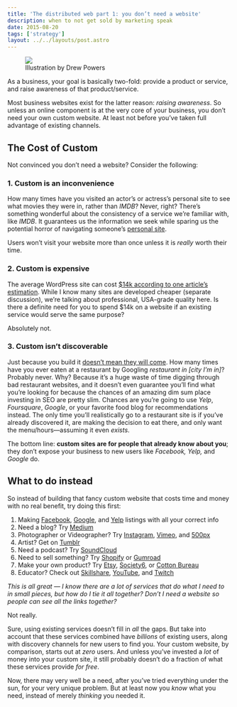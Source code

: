 ```yaml
---
title: 'The distributed web part 1: you don’t need a website'
description: when to not get sold by marketing speak
date: 2015-08-20
tags: ['strategy']
layout: ../../layouts/post.astro
---
```


<figure><img src="/assets/posts/distributed-web-pt-1/city.jpg"><figcaption>Illustration by
Drew Powers</figcaption></figure>

As a business, your goal is basically two-fold: provide a product or service, and raise awareness of
that product/service.

Most business websites exist for the latter reason: _raising awareness_. So unless an online
component is at the very core of your business, you don’t need your own custom website. At least not
before you’ve taken full advantage of existing channels.

## The Cost of Custom

Not convinced you don’t need a website? Consider the following:

### **1. Custom is an inconvenience**

How many times have you visited an actor’s or actress’s personal site to see what movies they were
in, rather than _IMDB_? Never, right? There’s something wonderful about the consistency of a service
we’re familiar with, like _IMDB_. It guarantees us the information we seek while sparing us the
potential horror of navigating someone’s
[personal site](http://www.buzzfeed.com/kdries/29-poor-excuses-for-celebrity-websites-4fsn).

Users won’t visit your website more than once unless it is _really_ worth their time.

### **2. Custom is expensive**

The average WordPress site can cost
[$14k according to one article’s estimation](https://codeable.io/how-much-does-a-wordpress-site-really-cost/).
While I know many sites are developed cheaper (separate discussion), we’re talking about
professional, USA-grade quality here. Is there a definite need for you to spend $14k on a website if
an existing service would serve the same purpose?

Absolutely not.

### **3. Custom isn’t discoverable**

Just because you build it [doesn’t mean they will come](http://www.entrepreneur.com/article/227850).
How many times have you ever eaten at a restaurant by Googling _restaurant in [city I’m in]_?
Probably never. Why? Because it’s a huge waste of time digging through bad restaurant websites, and
it doesn’t even guarantee you’ll find what you’re looking for because the chances of an amazing dim
sum place investing in SEO are pretty slim. Chances are you’re going to use _Yelp_, _Foursquare_,
_Google_, or your favorite food blog for recommendations instead. The only time you’ll realistically
go to a restaurant site is if you’ve already discovered it, are making the decision to eat there,
and only want the menu/hours—assuming it even _exists_.

The bottom line: **custom sites are for people that already know about you**; they don’t expose your
business to new users like _Facebook, Yelp,_ and _Google_ do.

## What to do instead

So instead of building that fancy custom website that costs time and money with no real benefit, try
doing this first:

1. Making [Facebook](https://www.facebook.com/business),
   [Google](https://business.google.com/add?service=plus), and [Yelp](https://biz.yelp.com/)
   listings with all your correct info
1. Need a blog? Try [Medium](https://medium.com/)
1. Photographer or Videographer? Try [Instagram](https://instagram.com/),
   [Vimeo](https://vimeo.com/), and [500px](https://portfolios.500px.com/)
1. Artist? Get on [Tumblr](https://www.tumblr.com/)
1. Need a podcast? Try [SoundCloud](https://soundcloud.com/)
1. Need to sell something? Try [Shopify](https://shopify.com/) or [Gumroad](https://gumroad.com/)
1. Make your own product? Try [Etsy](https://etsy.com/), [Society6](https://society6.com/), or
   [Cotton Bureau](https://cottonbureau.com/)
1. Educator? Check out [Skillshare](https://skillshare.com/teach), [YouTube](https://youtube.com/),
   and [Twitch](https://www.twitch.tv/directory/game/Creative/all)

_This is all great — I know there are a lot of services that do what I need to in small pieces, but
how do I tie it all together? Don’t I need a website so people can see all the links together?_

Not really.

Sure, using existing services doesn’t fill in _all_ the gaps. But take into account that these
services combined have _billions_ of existing users, along with discovery channels for new users to
find you. Your custom website, by comparison, starts out at _zero_ users. And unless you’ve invested
a _lot_ of money into your custom site, it still probably doesn’t do a fraction of what these
services provide _for free_.

Now, there may very well be a need, after you’ve tried everything under the sun, for your very
unique problem. But at least now you _know_ what you need, instead of merely _thinking_ you needed
it.
